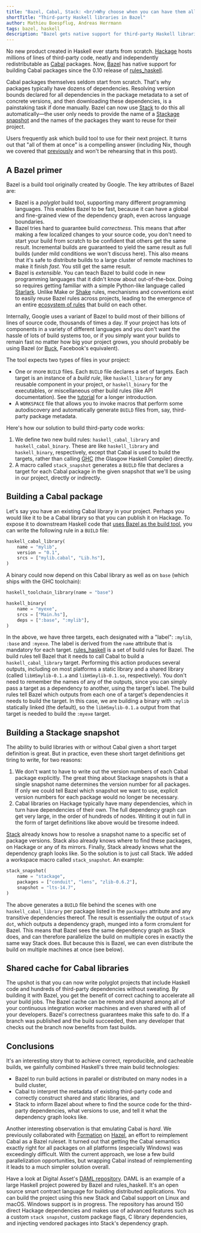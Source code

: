 ```yaml
---
title: "Bazel, Cabal, Stack: <br/>Why choose when you can have them all?"
shortTitle: "Third-party Haskell libraries in Bazel"
author: Mathieu Boespflug, Andreas Herrmann
tags: bazel, haskell
description: "Bazel gets native support for third-party Haskell libraries and building Cabal packages since the 0.10 release of rules_haskell."
---
```


No new product created in Haskell ever starts from
scratch. [Hackage][hackage] hosts millions of lines of third-party
code, neatly and independently redistributable as [Cabal][cabal]
packages. Now, [Bazel][bazel] has native support for building Cabal packages 
since the 0.10 release of [rules_haskell][haskell-build].

Cabal packages themselves seldom start from scratch. That's why
packages typically have dozens of dependencies. Resolving version
bounds declared for all dependencies in the package metadata to a set
of concrete versions, and then downloading these dependencies, is
a painstaking task if done manually. Bazel can now use [Stack][stack]
to do this all automatically—the user only needs to provide the name of
a [Stackage snapshot][stackage-snapshot] and the names of
the packages they want to reuse for their project.

Users frequently ask which build tool to use for their next project.
It turns out that "all of them at once" is a compelling answer (including
Nix, though we covered that [previously][bazel-nix] and won't be
rehearsing that in this post).

## A Bazel primer

Bazel is a build tool originally created by Google. The key
attributes of Bazel are:

* Bazel is a *polyglot* build tool, supporting many different
  programming languages. This enables Bazel to be fast, because it can
  have a global and fine-grained view of the dependency graph, even
  across language boundaries.
* Bazel tries hard to guarantee build *correctness*. This means that
  after making a few localized changes to your source code, you don't need
  to start your build from scratch to be confident that others 
  get the same result. Incremental builds are guaranteed to yield the
  same result as full builds (under mild conditions we won't discuss
  here). This also means that it's safe to distribute builds to
  a large cluster of remote machines to make it finish *fast*. You
  still get the same result.
* Bazel is *extensible*. You can teach Bazel to build code in new
  programming languages that it didn't know about out-of-the-box.
  Doing so requires getting familiar with a simple Python-like
  language called [Starlark][starlark]. Unlike Make or [Shake][shake]
  rules, mechanisms and conventions exist to easily reuse Bazel rules
  across projects, leading to the emergence of an entire [ecosystem of
  rules][ecosystem_of_rules] that build on each other.

Internally, Google uses a variant of Bazel to build most of their
billions of lines of source code, thousands of times a day. If your
project has lots of components in a variety of different languages and
you don't want the hassle of lots of build systems too, or if you
simply want your builds to remain fast no matter how big your project
grows, you should probably be using Bazel (or [Buck][buck], Facebook's
equivalent).

The tool expects two types of files in your project:

* One or more `BUILD` files. Each `BUILD` file declares a set of
  targets. Each target is an instance of a *build rule*, like
  `haskell_library` for any reusable component in your project, or
  `haskell_binary` for the executables, or miscellaneous other build
  rules (like API documentation). See
  the [tutorial][rules_haskell-tutorial] for a longer introduction.
* A `WORKSPACE` file that allows you to invoke macros that perform
  some autodiscovery and automatically generate `BUILD` files from, say, third-party package metadata.

Here's how our solution to build third-party code works:

1. We define two new build rules: `haskell_cabal_library` and
   `haskell_cabal_binary`. These are like `haskell_library` and
   `haskell_binary`, respectively, except that Cabal is used to build
   the targets, rather than calling [GHC][ghc] (the Glasgow Haskell Compiler)
   directly.
1. A macro called `stack_snapshot` generates a `BUILD` file that
   declares a target for each Cabal package in the given snapshot that
   we'll be using in our project, directly or indirectly.

## Building a Cabal package

Let's say you have an existing Cabal library in your project.
Perhaps you would like it to be a Cabal library so that you
can publish it on Hackage. To expose it to downstream Haskell code
that [uses Bazel as the build tool][rules_haskell-announce], you can
write the following rule in a `BUILD` file:

```python
haskell_cabal_library(
    name = "mylib",
    version = "0.1",
    srcs = ["mylib.cabal", "Lib.hs"],
)
```

A binary could now depend on this Cabal library as well as on `base`
(which ships with the GHC toolchain):

```python
haskell_toolchain_library(name = "base")

haskell_binary(
    name = "myexe",
    srcs = ["Main.hs"],
    deps = [":base", ":mylib"],
)
```

In the above, we have three targets, each designated with a "label":
`:mylib`, `:base` and `:myexe`. The label is derived from the `name`
attribute that is mandatory for each
target. [rules_haskell][haskell-build] is a set of build rules for
Bazel. The build rules tell Bazel that it needs to call Cabal to build
a `haskell_cabal_library` target. Performing
this action produces several outputs, including on most platforms
a static library and a shared library (called `libHSmylib-0.1.a` and
`libHSmylib-0.1.so`, respectively). You don't need to remember the
names of any of the outputs, since you can simply pass a target as
a dependency to another, using the target's label. The build rules
tell Bazel which outputs from each one of a target's dependencies it needs to build 
the target. In this case, we are building
a binary with `:mylib` statically linked (the default), so the
`libHSmylib-0.1.a` output from that target is needed to build the
`:myexe` target.

## Building a Stackage snapshot

The ability to build libraries with or without Cabal given a short
target definition is great. But in practice, even these short target
definitions get tiring to write, for two reasons:

1. We don't want to have to write out the version numbers of each
   Cabal package explicitly. The great thing about Stackage snapshots
   is that a single snapshot name determines the version number for all
   packages. If only we could tell Bazel which snapshot we want to
   use, explicit version numbers for each package would no longer be
   necessary.
1. Cabal libraries on Hackage typically have many dependencies, which
   in turn have dependencies of their own. The full dependency graph
   can get very large, in the order of hundreds of nodes. Writing it
   out in full in the form of target definitions like above would be
   tiresome indeed.
   
[Stack][stack] already knows how to resolve a snapshot name to
a specific set of package versions. Stack also already knows where to
find these packages, on Hackage or any of its mirrors. Finally, Stack
already knows what the dependency graph looks like. So the
solution is to just call Stack. We added a workspace macro called
`stack_snapshot`. An example:

```python
stack_snapshot(
    name = "stackage",
    packages = ["conduit", "lens", "zlib-0.6.2"],
    snapshot = "lts-14.7",
)
```

The above generates a `BUILD` file behind the scenes with one
`haskell_cabal_library` per package listed in the `packages` attribute
and any transitive dependencies thereof. The result is essentially the
output of `stack dot`, which outputs a dependency graph, munged into a form
cromulent for Bazel. This means that Bazel sees the same dependency
graph as Stack does, and can therefore parallelize the build on
multiple cores in exactly the same way Stack does. But because this is
Bazel, we can even distribute the build on multiple machines at once
(see below).

## Shared cache for Cabal libraries

The upshot is that you can now write polyglot projects that include
Haskell code and hundreds of third-party dependencies without
sweating. By building it with Bazel, you get the benefit of correct
caching to accelerate all your build jobs. The Bazel cache can be
remote and shared among all of your continuous integration worker
machines and even shared with all of your developers. Bazel's
correctness guarantees make this safe to do. If a branch was published
and the build succeeded, then any developer that checks out the branch
now benefits from fast builds.

## Conclusions

It's an interesting story that to achieve correct, reproducible, and
cacheable builds, we gainfully combined Haskell's three main build
technologies:

* Bazel to run build actions in parallel or distributed on many nodes
  in a build cluster,
* Cabal to interpret the metadata of existing third-party code and
  correctly construct shared and static libraries, and
* Stack to inform Bazel about where to find the source code for the
  third-party dependencies, what versions to use, and tell it what the
  dependency graph looks like.

Another interesting observation is that emulating Cabal is
*hard*. We previously collaborated with [Formation][formation] on [Hazel][hazel],
an effort to reimplement Cabal as a Bazel ruleset. It turned out that
getting the Cabal semantics exactly right for all packages on all
platforms (especially Windows) was exceedingly difficult. With the
current approach, we lose a few build parallelization opportunities,
but wrapping Cabal instead of reimplementing it leads to a much
simpler solution overall.

Have a look at Digital Asset's [DAML repository][daml_repository].
DAML is an example of a large Haskell project powered by Bazel
and rules_haskell. It's an open source smart contract language for building 
distributed applications. You can build the project using this new Stack and
Cabal support on Linux and macOS. Windows support is in progress. The
repository has around 150 direct Hackage dependencies and makes use
of advanced features such as a custom `stack snapshot`, custom package
flags, C library dependencies, and injecting vendored packages into
Stack's dependency graph.

[bazel]: https://bazel.build
[bazel-nix]: https://www.tweag.io/posts/2018-03-15-bazel-nix.html
[buck]: https://buck.build
[cabal]: https://www.haskell.org/cabal/users-guide/concepts-and-development.html
[daml_repository]: https://github.com/digital-asset/daml#readme
[ecosystem_of_rules]: https://docs.bazel.build/versions/master/rules.html
[formation]: https://formation.ai/about
[ghc]: https://www.haskell.org/ghc/
[graphviz]: https://www.graphviz.org/about/
[hackage]: https://hackage.haskell.org/
[haskell-build]: https://haskell.build
[hazel]: https://github.com/FormationAI/hazel#readme
[rules_haskell-announce]: https://www.tweag.io/posts/2018-02-28-bazel-haskell.html
[rules_haskell-tutorial]: https://rules-haskell.readthedocs.io/en/latest/
[shake]: https://hackage.haskell.org/package/shake
[stack]: https://haskellstack.org
[stackage]: https://stackage.org
[stackage-snapshot]: https://docs.haskellstack.org/en/stable/pantry/#snapshots
[starlark]: https://docs.bazel.build/versions/master/skylark/language.html

